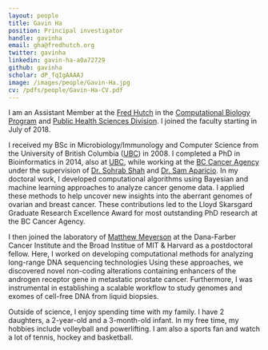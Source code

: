 ```yaml
---
layout: people
title: Gavin Ha
position: Principal investigator
handle: gavinha
email: gha@fredhutch.org
twitter: gavinha
linkedin: gavin-ha-a0a72729
github: gavinha
scholar: dP_fqIgAAAAJ
image: /images/people/Gavin-Ha.jpg
cv: /pdfs/people/Gavin-Ha-CV.pdf
---
```


I am an Assistant Member at the [Fred Hutch](http://www.fredhutch.org/) in the [Computational Biology Program](http://www.fredhutch.org/en/labs/phs/projects/herbold-computational-biology-program.html) and [Public Health Sciences Division](https://www.fredhutch.org/en/labs/phs.html). I joined the faculty starting in July of 2018.

I received my BSc in Microbiology/Immunology and Computer Science from the University of British Columbia ([UBC](https://www.ubc.ca/)) in 2008. I completed a PhD in Bioinformatics in 2014, also at [UBC](https://www.ubc.ca/), while working at the [BC Cancer Agency](http://www.bccrc.ca/) under the supervision of [Dr. Sohrab Shah](http://shahlab.ca/) and [Dr. Sam Aparicio](http://molonc.bccrc.ca/aparicio-lab/). In my doctoral work, I developed computational algorithms using Bayesian and machine learning approaches to analyze cancer genome data. I applied these methods to help uncover new insights into the aberrant genomes of ovarian and breast cancer. These contributions led to the Lloyd Skarsgard Graduate Research Excellence Award for most outstanding PhD research at the BC Cancer Agency. 

I then joined the laboratory of [Matthew Meyerson](http://meyersonlab.dana-farber.org/) at the Dana-Farber Cancer Institute and the Broad Institue of MIT & Harvard as a postdoctoral fellow. Here, I worked on developing computational methods for analyzing long-range DNA sequencing technologies Using these approaches, we discovered novel non-coding alterations containing enhancers of the androgen receptor gene in metastatic prostate cancer. Furthermore, I was instrumental in establishing a scalable workflow to study genomes and exomes of cell-free DNA from liquid biopsies. 

Outside of science, I enjoy spending time with my family. I have 2 daughters, a 2-year-old and a 3-month-old infant. In my free time, my hobbies include volleyball and powerlifting. I am also a sports fan and watch a lot of tennis, hockey and basketball.


